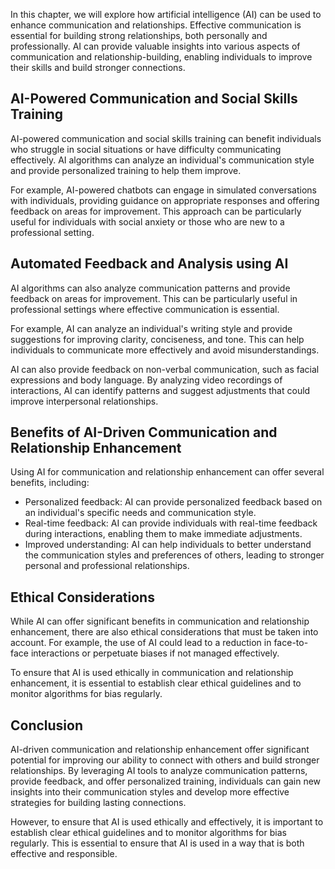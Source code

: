 
In this chapter, we will explore how artificial intelligence (AI) can be used to enhance communication and relationships. Effective communication is essential for building strong relationships, both personally and professionally. AI can provide valuable insights into various aspects of communication and relationship-building, enabling individuals to improve their skills and build stronger connections.

AI-Powered Communication and Social Skills Training
---------------------------------------------------

AI-powered communication and social skills training can benefit individuals who struggle in social situations or have difficulty communicating effectively. AI algorithms can analyze an individual's communication style and provide personalized training to help them improve.

For example, AI-powered chatbots can engage in simulated conversations with individuals, providing guidance on appropriate responses and offering feedback on areas for improvement. This approach can be particularly useful for individuals with social anxiety or those who are new to a professional setting.

Automated Feedback and Analysis using AI
----------------------------------------

AI algorithms can also analyze communication patterns and provide feedback on areas for improvement. This can be particularly useful in professional settings where effective communication is essential.

For example, AI can analyze an individual's writing style and provide suggestions for improving clarity, conciseness, and tone. This can help individuals to communicate more effectively and avoid misunderstandings.

AI can also provide feedback on non-verbal communication, such as facial expressions and body language. By analyzing video recordings of interactions, AI can identify patterns and suggest adjustments that could improve interpersonal relationships.

Benefits of AI-Driven Communication and Relationship Enhancement
----------------------------------------------------------------

Using AI for communication and relationship enhancement can offer several benefits, including:

* Personalized feedback: AI can provide personalized feedback based on an individual's specific needs and communication style.
* Real-time feedback: AI can provide individuals with real-time feedback during interactions, enabling them to make immediate adjustments.
* Improved understanding: AI can help individuals to better understand the communication styles and preferences of others, leading to stronger personal and professional relationships.

Ethical Considerations
----------------------

While AI can offer significant benefits in communication and relationship enhancement, there are also ethical considerations that must be taken into account. For example, the use of AI could lead to a reduction in face-to-face interactions or perpetuate biases if not managed effectively.

To ensure that AI is used ethically in communication and relationship enhancement, it is essential to establish clear ethical guidelines and to monitor algorithms for bias regularly.

Conclusion
----------

AI-driven communication and relationship enhancement offer significant potential for improving our ability to connect with others and build stronger relationships. By leveraging AI tools to analyze communication patterns, provide feedback, and offer personalized training, individuals can gain new insights into their communication styles and develop more effective strategies for building lasting connections.

However, to ensure that AI is used ethically and effectively, it is important to establish clear ethical guidelines and to monitor algorithms for bias regularly. This is essential to ensure that AI is used in a way that is both effective and responsible.

